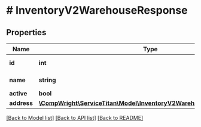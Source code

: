 # # InventoryV2WarehouseResponse

## Properties

Name | Type | Description | Notes
------------ | ------------- | ------------- | -------------
**id** | **int** | Warehouse Id |
**name** | **string** | Warehouse Name |
**active** | **bool** | Active |
**address** | [**\CompWright\ServiceTitan\Model\InventoryV2WarehouseResponseAddress**](InventoryV2WarehouseResponseAddress.md) |  |

[[Back to Model list]](../../README.md#models) [[Back to API list]](../../README.md#endpoints) [[Back to README]](../../README.md)
